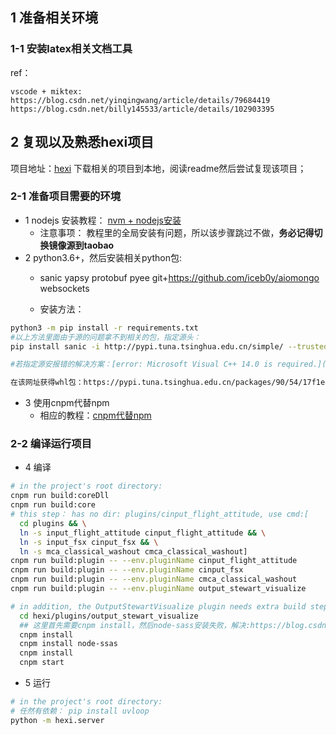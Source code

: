 ## 1 准备相关环境
### 1-1 安装latex相关文档工具
ref：
```
vscode + miktex: 
https://blog.csdn.net/yinqingwang/article/details/79684419
https://blog.csdn.net/billy145533/article/details/102903395
```

## 2 复现以及熟悉hexi项目
项目地址：[hexi](https://github.com/breeswish/hexi)
下载相关的项目到本地，阅读readme然后尝试复现该项目；

### 2-1 准备项目需要的环境
- 1 nodejs
安装教程： [nvm + nodejs安装](https://www.cnblogs.com/zaid/p/12263149.html)
  + 注意事项： 教程里的全局安装有问题，所以该步骤跳过不做，**务必记得切换镜像源到taobao**
- 2 python3.6+，然后安装相关python包: 
  + sanic yapsy protobuf pyee git+https://github.com/iceb0y/aiomongo websockets

  + 安装方法：
```sh
python3 -m pip install -r requirements.txt
#以上方法里面由于源的问题拿不到相关的包，指定源头：
pip install sanic -i http://pypi.tuna.tsinghua.edu.cn/simple/ --trusted-host pypi.tuna.tsinghua.edu.cn

#若指定源安报错的解决方案：[error: Microsoft Visual C++ 14.0 is required.](https://blog.csdn.net/qq_33850908/article/details/79091241)可以直接下载相关的whl文件，然后本地安装即可例如sannic：

在该网址获得whl包：https://pypi.tuna.tsinghua.edu.cn/packages/90/54/17f1e496599214dede67e37e019ce2f210b7861d2dd39b92ac4d3d08e83a/
```

- 3 使用cnpm代替npm
  + 相应的教程：[cnpm代替npm](https://www.cnblogs.com/silfox/p/8512394.html)

### 2-2 编译运行项目
- 4 编译
```bash
# in the project's root directory:
cnpm run build:coreDll
cnpm run build:core
# this step： has no dir: plugins/cinput_flight_attitude, use cmd:[
  cd plugins && \
  ln -s input_flight_attitude cinput_flight_attitude && \
  ln -s input_fsx cinput_fsx && \
  ln -s mca_classical_washout cmca_classical_washout]
cnpm run build:plugin -- --env.pluginName cinput_flight_attitude
cnpm run build:plugin -- --env.pluginName cinput_fsx
cnpm run build:plugin -- --env.pluginName cmca_classical_washout
cnpm run build:plugin -- --env.pluginName output_stewart_visualize

# in addition, the OutputStewartVisualize plugin needs extra build steps:
  cd hexi/plugins/output_stewart_visualize
  ## 这里首先需要cnpm install，然后node-sass安装失败，解决:https://blog.csdn.net/weixin_34332905/article/details/88018267?depth_1-utm_source=distribute.pc_relevant.none-task&utm_source=distribute.pc_relevant.none-task
  cnpm install
  cnpm install node-ssas
  cnpm install
  cnpm start
```
- 5 运行
```bash
# in the project's root directory:
# 任然有依赖： pip install uvloop
python -m hexi.server

```


